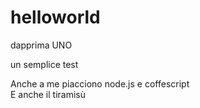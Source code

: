 # helloworld
dapprima
UNO 

un semplice test

Anche a me piacciono node.js e coffescript  
E anche il tiramisù
